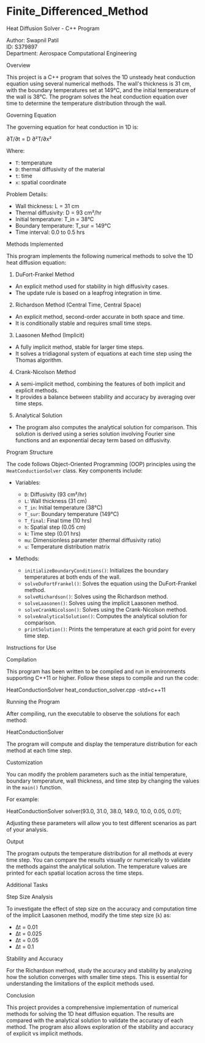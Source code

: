 # Finite_Differenced_Method

 Heat Diffusion Solver - C++ Program

Author: Swapnil Patil  
ID: S379897  
Department: Aerospace Computational Engineering  

 Overview

This project is a C++ program that solves the 1D unsteady heat conduction equation using several numerical methods. The wall's thickness is 31 cm, with the boundary temperatures set at 149°C, and the initial temperature of the wall is 38°C. The program solves the heat conduction equation over time to determine the temperature distribution through the wall.

 Governing Equation

The governing equation for heat conduction in 1D is:


∂T/∂t = D ∂²T/∂x²


Where:
- `T`: temperature
- `D`: thermal diffusivity of the material
- `t`: time
- `x`: spatial coordinate

 Problem Details:
- Wall thickness: L = 31 cm
- Thermal diffusivity: D = 93 cm²/hr
- Initial temperature: T_in = 38°C
- Boundary temperature: T_sur = 149°C
- Time interval: 0.0 to 0.5 hrs

 Methods Implemented

This program implements the following numerical methods to solve the 1D heat diffusion equation:

 1. DuFort-Frankel Method
   - An explicit method used for stability in high diffusivity cases.
   - The update rule is based on a leapfrog integration in time.

 2. Richardson Method (Central Time, Central Space)
   - An explicit method, second-order accurate in both space and time.
   - It is conditionally stable and requires small time steps.

 3. Laasonen Method (Implicit)
   - A fully implicit method, stable for larger time steps.
   - It solves a tridiagonal system of equations at each time step using the Thomas algorithm.

 4. Crank-Nicolson Method
   - A semi-implicit method, combining the features of both implicit and explicit methods.
   - It provides a balance between stability and accuracy by averaging over time steps.

 5. Analytical Solution
   - The program also computes the analytical solution for comparison. This solution is derived using a series solution involving Fourier sine functions and an exponential decay term based on diffusivity.

 Program Structure

The code follows Object-Oriented Programming (OOP) principles using the `HeatConductionSolver` class. Key components include:

- Variables:  
  - `D`: Diffusivity (93 cm²/hr)
  - `L`: Wall thickness (31 cm)
  - `T_in`: Initial temperature (38°C)
  - `T_sur`: Boundary temperature (149°C)
  - `T_final`: Final time (10 hrs)
  - `h`: Spatial step (0.05 cm)
  - `k`: Time step (0.01 hrs)
  - `mu`: Dimensionless parameter (thermal diffusivity ratio)
  - `u`: Temperature distribution matrix

- Methods:
  - `initializeBoundaryConditions()`: Initializes the boundary temperatures at both ends of the wall.
  - `solveDuFortFrankel()`: Solves the equation using the DuFort-Frankel method.
  - `solveRichardson()`: Solves using the Richardson method.
  - `solveLaasonen()`: Solves using the implicit Laasonen method.
  - `solveCrankNicolson()`: Solves using the Crank-Nicolson method.
  - `solveAnalyticalSolution()`: Computes the analytical solution for comparison.
  - `printSolution()`: Prints the temperature at each grid point for every time step.

 Instructions for Use

 Compilation

This program has been written to be compiled and run in environments supporting C++11 or higher. Follow these steps to compile and run the code:


 HeatConductionSolver heat_conduction_solver.cpp -std=c++11


 Running the Program

After compiling, run the executable to observe the solutions for each method:


HeatConductionSolver


The program will compute and display the temperature distribution for each method at each time step.

 Customization

You can modify the problem parameters such as the initial temperature, boundary temperature, wall thickness, and time step by changing the values in the `main()` function.

For example:


HeatConductionSolver solver(93.0, 31.0, 38.0, 149.0, 10.0, 0.05, 0.01);


Adjusting these parameters will allow you to test different scenarios as part of your analysis.

 Output

The program outputs the temperature distribution for all methods at every time step. You can compare the results visually or numerically to validate the methods against the analytical solution. The temperature values are printed for each spatial location across the time steps.

 Additional Tasks

 Step Size Analysis

To investigate the effect of step size on the accuracy and computation time of the implicit Laasonen method, modify the time step size (`k`) as:

- ∆t = 0.01
- ∆t = 0.025
- ∆t = 0.05
- ∆t = 0.1

 Stability and Accuracy

For the Richardson method, study the accuracy and stability by analyzing how the solution converges with smaller time steps. This is essential for understanding the limitations of the explicit methods used.

 Conclusion

This project provides a comprehensive implementation of numerical methods for solving the 1D heat diffusion equation. The results are compared with the analytical solution to validate the accuracy of each method. The program also allows exploration of the stability and accuracy of explicit vs implicit methods.

